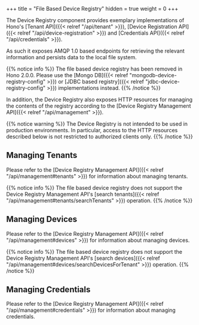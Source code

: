+++
title = "File Based Device Registry"
hidden = true
weight = 0
+++

The Device Registry component provides exemplary implementations of Hono's [Tenant API]({{< relref "/api/tenant" >}}),
[Device Registration API]({{< relref "/api/device-registration" >}}) and [Credentials API]({{< relref "/api/credentials" >}}).

<!--more-->
As such it exposes AMQP 1.0 based endpoints for retrieving the relevant information and persists data to the local file
system.

{{% notice info %}}
The file based device registry has been removed in Hono 2.0.0.
Please use the [Mongo DB]({{< relref "mongodb-device-registry-config" >}}) or
[JDBC based registry]({{< relref "jdbc-device-registry-config" >}}) implementations instead.
{{% /notice %}}

In addition, the Device Registry also exposes HTTP resources for managing the contents of the registry according to the
[Device Registry Management API]({{< relref "/api/management" >}}).

{{% notice warning %}}
The Device Registry is not intended to be used in production environments. In particular, access to the HTTP resources
described below is not restricted to authorized clients only.
{{% /notice %}}

## Managing Tenants

Please refer to the [Device Registry Management API]({{< relref "/api/management#tenants" >}}) for information about
managing tenants.

{{% notice info %}}
The file based device registry does not support the Device Registry Management API's
[search tenants]({{< relref "/api/management#tenants/searchTenants" >}}) operation.
{{% /notice %}}

## Managing Devices

Please refer to the [Device Registry Management API]({{< relref "/api/management#devices" >}}) for information about
managing devices.

{{% notice info %}}
The file based device registry does not support the Device Registry Management API's
[search devices]({{< relref "/api/management#devices/searchDevicesForTenant" >}}) operation.
{{% /notice %}}

## Managing Credentials

Please refer to the [Device Registry Management API]({{< relref "/api/management#credentials" >}}) for information about
managing credentials.
